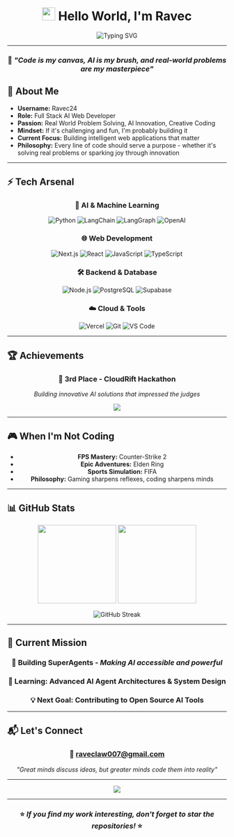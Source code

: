 <div align="center">

# <img src="https://raw.githubusercontent.com/MartinHeinz/MartinHeinz/master/wave.gif" width="30px"> Hello World, I'm **Ravec**

<img src="https://readme-typing-svg.herokuapp.com?font=Fira+Code&pause=1000&color=00F7FF&center=true&vCenter=true&width=435&lines=Full+Stack+AI+Web+Developer;Problem+Solver+%26+Code+Architect;Building+the+Future+with+AI;Always+Learning%2C+Always+Creating" alt="Typing SVG" />

</div>

---

<div align="center">

### 🌈 _"Code is my canvas, AI is my brush, and real-world problems are my masterpiece"_

</div>

## 🚀 About Me

- **Username:** Ravec24
- **Role:** Full Stack AI Web Developer
- **Passion:** Real World Problem Solving, AI Innovation, Creative Coding
- **Mindset:** If it's challenging and fun, I'm probably building it
- **Current Focus:** Building intelligent web applications that matter
- **Philosophy:** Every line of code should serve a purpose - whether it's solving real problems or sparking joy through innovation

---

## ⚡ Tech Arsenal

<div align="center">

### 🤖 AI & Machine Learning

![Python](https://img.shields.io/badge/Python-00F7FF?style=for-the-badge&logo=python&logoColor=black)
![LangChain](https://img.shields.io/badge/LangChain-FF6B00?style=for-the-badge&logo=chainlink&logoColor=white)
![LangGraph](https://img.shields.io/badge/LangGraph-9D00FF?style=for-the-badge&logo=graph&logoColor=white)
![OpenAI](https://img.shields.io/badge/OpenAI-00D4FF?style=for-the-badge&logo=openai&logoColor=black)

### 🌐 Web Development

![Next.js](https://img.shields.io/badge/Next.js-00FF88?style=for-the-badge&logo=next.js&logoColor=black)
![React](https://img.shields.io/badge/React-00F7FF?style=for-the-badge&logo=react&logoColor=black)
![JavaScript](https://img.shields.io/badge/JavaScript-FFD700?style=for-the-badge&logo=javascript&logoColor=black)
![TypeScript](https://img.shields.io/badge/TypeScript-FF6B00?style=for-the-badge&logo=typescript&logoColor=white)

### 🛠️ Backend & Database

![Node.js](https://img.shields.io/badge/Node.js-00FF88?style=for-the-badge&logo=node.js&logoColor=black)
![PostgreSQL](https://img.shields.io/badge/PostgreSQL-9D00FF?style=for-the-badge&logo=postgresql&logoColor=white)
![Supabase](https://img.shields.io/badge/Supabase-00D4FF?style=for-the-badge&logo=supabase&logoColor=white)

### ☁️ Cloud & Tools

![Vercel](https://img.shields.io/badge/Vercel-00F7FF?style=for-the-badge&logo=vercel&logoColor=black)
![Git](https://img.shields.io/badge/Git-FF6B00?style=for-the-badge&logo=git&logoColor=white)
![VS Code](https://img.shields.io/badge/VS_Code-00FF88?style=for-the-badge&logo=visual-studio-code&logoColor=black)

</div>

---

## 🏆 Achievements

<div align="center">

### 🥉 **3rd Place - CloudRift Hackathon**

_Building innovative AI solutions that impressed the judges_

<img src="https://img.shields.io/badge/CloudRift-Hackathon_Winner-FFD700?style=for-the-badge&logo=trophy&logoColor=black" />

</div>

---

## 🎮 When I'm Not Coding

<div align="center">

- **FPS Mastery:** Counter-Strike 2
- **Epic Adventures:** Elden Ring
- **Sports Simulation:** FIFA
- **Philosophy:** Gaming sharpens reflexes, coding sharpens minds

</div>

---

## 📊 GitHub Stats

<div align="center">

<img height="180em" src="https://github-readme-stats.vercel.app/api?username=Ravec24&show_icons=true&hide_border=true&count_private=true&bg_color=0d1117&title_color=00F7FF&text_color=ffffff&icon_color=9D00FF" />

<img height="180em" src="https://github-readme-stats.vercel.app/api/top-langs/?username=Ravec24&layout=compact&hide_border=true&bg_color=0d1117&title_color=00F7FF&text_color=ffffff" />

</div>

<div align="center">

![GitHub Streak](https://github-readme-streak-stats.herokuapp.com/?user=Ravec24&theme=dark&hide_border=true&stroke=00F7FF&ring=9D00FF&fire=00FF88&currStreakLabel=00F7FF)

</div>

---

## 🎯 Current Mission

<div align="center">

### 🔭 **Building SuperAgents** - _Making AI accessible and powerful_

### 🌱 **Learning:** Advanced AI Agent Architectures & System Design

### 💡 **Next Goal:** Contributing to Open Source AI Tools

</div>

---

## 📬 Let's Connect

<div align="center">

### 💌 **raveclaw007@gmail.com**

_"Great minds discuss ideas, but greater minds code them into reality"_

---

<img src="https://komarev.com/ghpvc/?username=Ravec24&color=00F7FF&style=for-the-badge" />

</div>

---

<div align="center">

### ⭐ _If you find my work interesting, don't forget to star the repositories!_ ⭐

</div>
